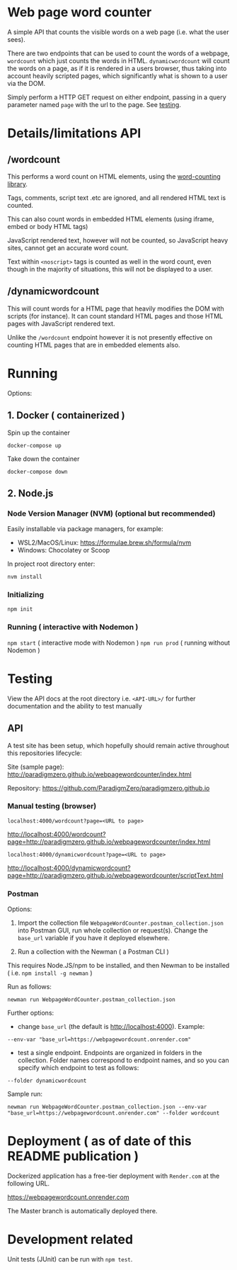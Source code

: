 # Web page word counter

A simple API that counts the visible words on a web page (i.e. what the user sees).

There are two endpoints that can be used to count the words of a webpage, `wordcount` which just counts the words in HTML. `dynamicwordcount` will count the words on a page, as if it is rendered in a users browser, thus taking into account heavily scripted pages, which significantly what is shown to a user via the DOM.

Simply perform a HTTP GET request on either endpoint, passing in a query parameter named `page` with the url to the page. See [testing](#testing).

# Details/limitations API

## /wordcount

This performs a word count on HTML elements, using the [word-counting library](https://www.npmjs.com/package/word-counting/).

Tags, comments, script text .etc are ignored, and all rendered HTML text is counted.

This can also count words in embedded HTML elements (using iframe, embed or body HTML tags)

JavaScript rendered text, however will not be counted, so JavaScript heavy sites, cannot get an accurate word count.

Text within `<noscript>` tags is counted as well in the word count, even though in the majority of situations, this will not be displayed to a user.

## /dynamicwordcount

This will count words for a HTML page that heavily modifies the DOM with scripts (for instance). It can count standard HTML pages and those HTML pages with JavaScript rendered text.

Unlike the `/wordcount` endpoint however it is not presently effective on counting HTML pages that are in embedded elements also.

# Running

Options:

## 1. Docker ( containerized )

Spin up the container

`docker-compose up`

Take down the container

`docker-compose down`

## 2. Node.js

### Node Version Manager (NVM) (optional but recommended)

Easily installable via package managers, for example:

- WSL2/MacOS/Linux: <https://formulae.brew.sh/formula/nvm>
- Windows: Chocolatey or Scoop

In project root directory enter:

`nvm install`

### Initializing

`npm init`

### Running ( interactive with Nodemon )

`npm start` ( interactive mode with Nodemon )
`npm run prod` ( running without Nodemon )

# Testing

View the API docs at the root directory i.e. `<API-URL>/` for further documentation and the ability to test manually

## API

A test site has been setup, which hopefully should remain active throughout this repositories lifecycle:

Site (sample page):
<http://paradigmzero.github.io/webpagewordcounter/index.html>

Repository:
<https://github.com/ParadigmZero/paradigmzero.github.io>

### Manual testing (browser)

`localhost:4000/wordcount?page=<URL to page>`

<http://localhost:4000/wordcount?page=http://paradigmzero.github.io/webpagewordcounter/index.html>

`localhost:4000/dynamicwordcount?page=<URL to page>`

<http://localhost:4000/dynamicwordcount?page=http://paradigmzero.github.io/webpagewordcounter/scriptText.html>


### Postman

Options:

1. Import the collection file `WebpageWordCounter.postman_collection.json` into Postman GUI, run whole collection or request(s). Change the `base_url` variable if you have it deployed elsewhere.

2. Run a collection with the Newman ( a Postman CLI )

This requires Node.JS/npm to be installed, and then Newman to be installed ( i.e. `npm install -g newman` )

Run as follows:

`newman run WebpageWordCounter.postman_collection.json`

Further options:

- change `base_url` (the default is <http://localhost:4000>). Example:

`--env-var "base_url=https://webpagewordcount.onrender.com"`

- test a single endpoint. Endpoints are organized in folders in the collection. Folder names correspond to endpoint names, and so you can specify which endpoint to test as follows:

`--folder dynamicwordcount`

Sample run:

`newman run WebpageWordCounter.postman_collection.json --env-var "base_url=https://webpagewordcount.onrender.com" --folder wordcount`

# Deployment ( as of date of this README publication )

Dockerized application has a free-tier deployment with `Render.com` at the following URL.

<https://webpagewordcount.onrender.com>

The Master branch is automatically deployed there.

# Development related

Unit tests (JUnit) can be run with `npm test`.






